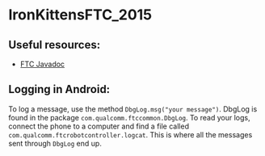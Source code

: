 IronKittensFTC_2015
======

## Useful resources:

 * [FTC Javadoc](http://mhsrobotics.peoplepluscomputers.com/assets/docs/ftc/app/doc/javadoc/index-single_page.html)

## Logging in Android:

To log a message, use the method `DbgLog.msg("your message")`. DbgLog is found in the package `com.qualcomm.ftccommon.DbgLog`. To read your logs, connect the phone to a computer and find a file called `com.qualcomm.ftcrobotcontroller.logcat`. This is where all the messages sent through `DbgLog` end up. 